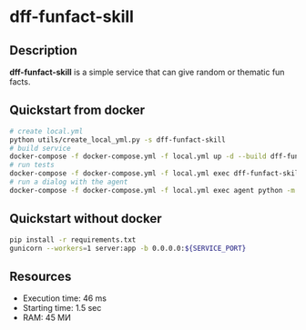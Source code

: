 # dff-funfact-skill

## Description

**dff-funfact-skill** is a simple service that can give random or thematic fun facts.

## Quickstart from docker

```bash
# create local.yml
python utils/create_local_yml.py -s dff-funfact-skill
# build service
docker-compose -f docker-compose.yml -f local.yml up -d --build dff-funfact-skill
# run tests
docker-compose -f docker-compose.yml -f local.yml exec dff-funfact-skill bash test.sh
# run a dialog with the agent
docker-compose -f docker-compose.yml -f local.yml exec agent python -m deeppavlov_agent.run
```

## Quickstart without docker

```bash
pip install -r requirements.txt
gunicorn --workers=1 server:app -b 0.0.0.0:${SERVICE_PORT}
```

## Resources

* Execution time: 46 ms
* Starting time: 1.5 sec
* RAM: 45 МИ